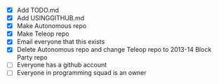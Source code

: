 - [x] Add TODO.md
- [x] Add USINGGITHUB.md
- [x] Make Autonomous repo
- [x] Make Teleop repo
- [x] Email everyone that this exists
- [x] Delete Autonomous repo and change Teleop repo to 2013-14 Block Party repo
- [ ] Everyone has a github account
- [ ] Everyone in programming squad is an owner
